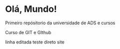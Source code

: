 # Olá, Mundo!
Primeiro repósitorio da universidade de ADS e cursos

Curso de GIT e GIthub

linha editada teste direto site
 
